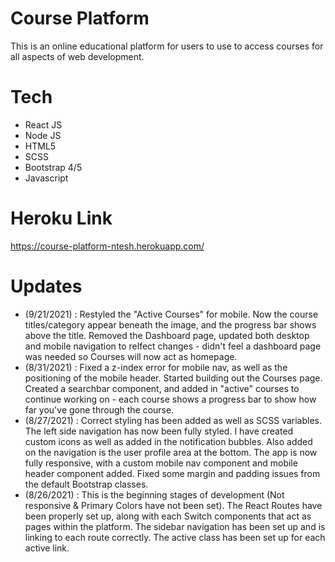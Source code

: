 # Course Platform

This is an online educational platform for users to use to access courses for all aspects of web development.

# Tech

- React JS
- Node JS
- HTML5
- SCSS
- Bootstrap 4/5
- Javascript

# Heroku Link

https://course-platform-ntesh.herokuapp.com/

# Updates
- (9/21/2021) : Restyled the "Active Courses" for mobile. Now the course titles/category appear beneath the image, and the progress bar shows above the title. Removed the Dashboard page, updated both desktop and mobile navigation to relfect changes - didn't feel a dashboard page was needed so Courses will now act as homepage.
- (8/31/2021) : Fixed a z-index error for mobile nav, as well as the positioning of the mobile header. Started building out the Courses page. Created a searchbar component, and added in "active" courses to continue working on - each course shows a progress bar to show how far you've gone through the course.
- (8/27/2021) : Correct styling has been added as well as SCSS variables. The left side navigation has now been fully styled. I have created custom icons as well as added in the notification bubbles. Also added on the navigation is the user profile area at the bottom. The app is now fully responsive, with a custom mobile nav component and mobile header component added. Fixed some margin and padding issues from the default Bootstrap classes.
- (8/26/2021) : This is the beginning stages of development (Not responsive & Primary Colors have not been set). The React Routes have been properly set up, along with each Switch components that act as pages within the platform. The sidebar navigation has been set up and is linking to each route correctly. The active class has been set up for each active link.
